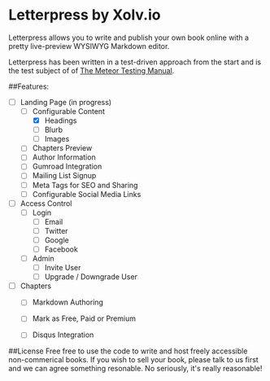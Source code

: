 Letterpress by Xolv.io
======================

Letterpress allows you to write and publish your own book online with a pretty live-preview WYSIWYG Markdown editor.

Letterpress has been written in a test-driven approach from the start and is the test subject of
of [The Meteor Testing Manual](http://www.meteortesting.com).

##Features:

* [ ] Landing Page (in progress)
  * [ ] Configurable Content
    * [x] Headings
    * [ ] Blurb
    * [ ] Images
  * [ ] Chapters Preview
  * [ ] Author Information
  * [ ] Gumroad Integration
  * [ ] Mailing List Signup
  * [ ] Meta Tags for SEO and Sharing
  * [ ] Configurable Social Media Links
* [ ] Access Control
  * [ ] Login
    * [ ] Email
    * [ ] Twitter
    * [ ] Google
    * [ ] Facebook
  * [ ] Admin 
    * [ ] Invite User
    * [ ] Upgrade / Downgrade User
* [ ] Chapters
  * [ ] Markdown Authoring
  * [ ] Mark as Free, Paid or Premium
  * [ ] Disqus Integration


##License
Free free to use the code to write and host freely accessible non-commerical books. If you wish to sell your book, please talk to us first and we can agree something resonable. No seriously, it's really reasonable!
